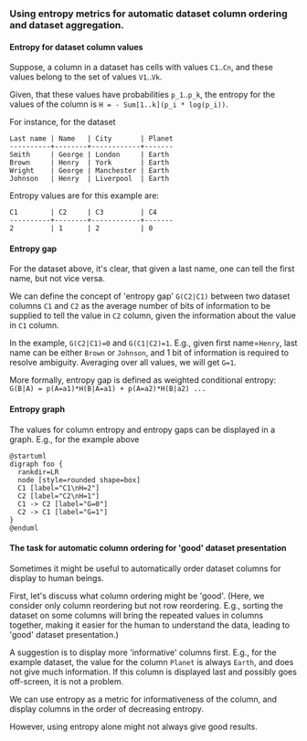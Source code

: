 ### Using entropy metrics for automatic dataset column ordering and dataset aggregation.

#### Entropy for dataset column values
Suppose, a column in a dataset has cells with values `C1`..`Cn`,
and these values belong to the set of values `V1`..`Vk`.

Given, that these values have probabilities `p_1`..`p_k`,
the entropy for the values of the column is `H = - Sum[1..k](p_i * log(p_i))`.

For instance, for the dataset
```
Last name | Name   | City       | Planet
----------+--------+------------+-------
Smith     | George | London     | Earth
Brown     | Henry  | York       | Earth
Wright    | George | Manchester | Earth
Johnson   | Henry  | Liverpool  | Earth
```
Entropy values are for this example are:
```
C1        | C2     | C3         | C4
----------+--------+------------+-------
2         | 1      | 2          | 0
```

#### Entropy gap
For the dataset above, it's clear, that given a last name, one can tell the first name, but not vice versa.

We can define the concept of 'entropy gap' `G(C2|C1)` between two dataset columns `C1` and `C2`
as the average number of bits of information to be supplied to tell the value in `C2` column,
given the information about the value in `C1` column.

In the example, `G(C2|C1)=0` and `G(C1|C2)=1`.
E.g., given first name=`Henry`, last name can be either `Brown` or `Johnson`,
and 1 bit of information is required to resolve ambiguity.
Averaging over all values, we will get `G=1`.

More formally, entropy gap is defined as weighted conditional entropy:
`G(B|A) = p(A=a1)*H(B|A=a1) + p(A=a2)*H(B|a2) ...`

#### Entropy graph
The values for column entropy and entropy gaps can be displayed in a graph.
E.g., for the example above

```puml
@startuml
digraph foo {
  rankdir=LR
  node [style=rounded shape=box]
  C1 [label="C1\nH=2"]
  C2 [label="C2\nH=1"]
  C1 -> C2 [label="G=0"]
  C2 -> C1 [label="G=1"]
}
@enduml
```

#### The task for automatic column ordering for 'good' dataset presentation

Sometimes it might be useful to automatically order dataset columns for display to human beings.

First, let's discuss what column ordering might be 'good'.
(Here, we consider only column reordering but not row reordering.
E.g., sorting the dataset on some columns will bring the repeated values in columns together,
making it easier for the human to understand the data, leading to 'good' dataset presentation.)

A suggestion is to display more 'informative' columns first.
E.g., for the example dataset, the value for the column `Planet` is always `Earth`,
and does not give much information. If this column is displayed last and possibly goes off-screen,
it is not a problem.

We can use entropy as a metric for informativeness of the column, 
and display columns in the order of decreasing entropy.

However, using entropy alone might not always give good results.
